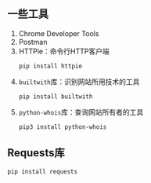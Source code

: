 ## 一些工具
1. Chrome Developer Tools
2. Postman
3. HTTPie：命令行HTTP客户端
   ```
   pip install httpie
   ```
4. `builtwith`库：识别网站所用技术的工具
   ```
   pip install builtwith
   ```
5. `python-whois`库：查询网站所有者的工具
   ```
   pip3 install python-whois
   ```
## Requests库
```python
pip install requests
```